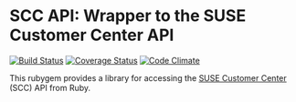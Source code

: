 SCC API: Wrapper to the SUSE Customer Center API
================================================

[![Build Status](https://travis-ci.org/yast/rubygem-scc_api.png?branch=master)](https://travis-ci.org/yast/rubygem-scc_api)
[![Coverage Status](https://coveralls.io/repos/yast/rubygem-scc_api/badge.png?branch=master)](https://coveralls.io/r/yast/rubygem-scc_api?branch=master)
[![Code Climate](https://codeclimate.com/github/yast/rubygem-scc_api.png)](https://codeclimate.com/github/yast/rubygem-scc_api)

This rubygem provides a library for accessing the [SUSE Customer Center](https://scc.suse.com) (SCC) API from Ruby.

